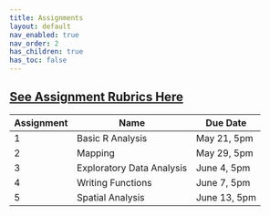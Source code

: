 ```yaml
---
title: Assignments
layout: default
nav_enabled: true
nav_order: 2
has_children: true
has_toc: false
---
```

[**See Assignment Rubrics Here**](https://docs.google.com/spreadsheets/d/17CWU-Hphfuo07-pNsSvmpiAgtaMFLFaWqowkNXh6NO4/edit?usp=sharing)
------------------------------------------------------------------------

| Assignment | Name | Due Date     |
|------------|------|--------------|
| 1          | Basic R Analysis     | May 21, 5pm  |
| 2          | Mapping     | May 29, 5pm  |
| 3          | Exploratory Data Analysis     | June 4, 5pm  |
| 4          | Writing Functions     | June 7, 5pm  |
| 5          | Spatial Analysis     | June 13, 5pm |
